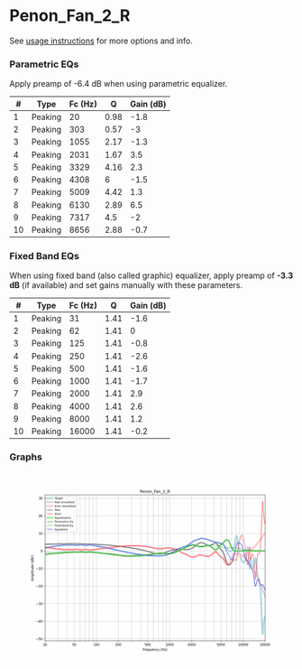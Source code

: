 # Penon_Fan_2_R
See [usage instructions](https://github.com/jaakkopasanen/AutoEq#usage) for more options and info.

### Parametric EQs
Apply preamp of -6.4 dB when using parametric equalizer.

|   # | Type    |   Fc (Hz) |    Q |   Gain (dB) |
|-----|---------|-----------|------|-------------|
|   1 | Peaking |        20 | 0.98 |        -1.8 |
|   2 | Peaking |       303 | 0.57 |        -3   |
|   3 | Peaking |      1055 | 2.17 |        -1.3 |
|   4 | Peaking |      2031 | 1.67 |         3.5 |
|   5 | Peaking |      3329 | 4.16 |         2.3 |
|   6 | Peaking |      4308 | 6    |        -1.5 |
|   7 | Peaking |      5009 | 4.42 |         1.3 |
|   8 | Peaking |      6130 | 2.89 |         6.5 |
|   9 | Peaking |      7317 | 4.5  |        -2   |
|  10 | Peaking |      8656 | 2.88 |        -0.7 |

### Fixed Band EQs
When using fixed band (also called graphic) equalizer, apply preamp of **-3.3 dB** (if available) and set gains manually with these parameters.

|   # | Type    |   Fc (Hz) |    Q |   Gain (dB) |
|-----|---------|-----------|------|-------------|
|   1 | Peaking |        31 | 1.41 |        -1.6 |
|   2 | Peaking |        62 | 1.41 |         0   |
|   3 | Peaking |       125 | 1.41 |        -0.8 |
|   4 | Peaking |       250 | 1.41 |        -2.6 |
|   5 | Peaking |       500 | 1.41 |        -1.6 |
|   6 | Peaking |      1000 | 1.41 |        -1.7 |
|   7 | Peaking |      2000 | 1.41 |         2.9 |
|   8 | Peaking |      4000 | 1.41 |         2.6 |
|   9 | Peaking |      8000 | 1.41 |         1.2 |
|  10 | Peaking |     16000 | 1.41 |        -0.2 |

### Graphs
![](./Penon_Fan_2_R.png)
